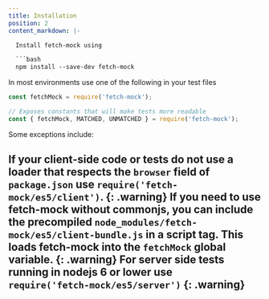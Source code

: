 ```yaml
---
title: Installation
position: 2
content_markdown: |-

  Install fetch-mock using

  ```bash
  npm install --save-dev fetch-mock
  ```

  In most environments use one of the following in your test files

  ```js
  const fetchMock = require('fetch-mock');

  // Exposes constants that will make tests more readable
  const { fetchMock, MATCHED, UNMATCHED } = require('fetch-mock');
  ```

  Some exceptions include:

  If your client-side code or tests do not use a loader that respects the `browser` field of `package.json` use `require('fetch-mock/es5/client')`.
  {: .warning}
  If you need to use fetch-mock without commonjs, you can include the precompiled `node_modules/fetch-mock/es5/client-bundle.js` in a script tag. This loads fetch-mock into the `fetchMock` global variable.
  {: .warning}
  For server side tests running in nodejs 6 or lower use<br>
  `require('fetch-mock/es5/server')`
  {: .warning}
---
```


